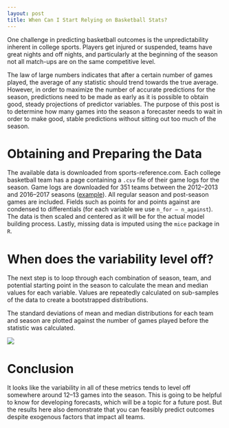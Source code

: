 ```yaml
---
layout: post
title: When Can I Start Relying on Basketball Stats?
---
```


One challenge in predicting basketball outcomes is the unpredictability inherent in college sports. Players get injured or suspended, teams have great nights and off nights, and particularly at the beginning of the season not all match-ups are on the same competitive level.

The law of large numbers indicates that after a certain number of games played, the average of any statistic should trend towards the true average. However, in order to maximize the number of accurate predictions for the season, predictions need to be made as early as it is possible to obtain good, steady projections of predictor variables. The purpose of this post is to determine how many games into the season a forecaster needs to wait in order to make good, stable predictions without sitting out too much of the season.

# Obtaining and Preparing the Data
The available data is downloaded from sports-reference.com. Each college basketball team has a page containing a `.csv` file of their game logs for the season. Game logs are downloaded for 351 teams between the 2012–2013 and 2016–2017 seasons ([example](https://www.sports-reference.com/cbb/schools/virginia-tech/2017-gamelogs.html)). All regular season and post-season games are included. Fields such as points for and points against are condensed to differentials (for each variable we use `n_for — n_against`). The data is then scaled and centered as it will be for the actual model building process. Lastly, missing data is imputed using the `mice` package in `R`.

# When does the variability level off?
The next step is to loop through each combination of season, team, and potential starting point in the season to calculate the mean and median values for each variable. Values are repeatedly calculated on sub-samples of the data to create a bootstrapped distributions.

The standard deviations of mean and median distributions for each team and season are plotted against the number of games played before the statistic was calculated.

<p> 
  <img src="https://joshyazman.github.io/images/when-can-i-rely-on-bball-stats/image1.png#center"/>
</p>

# Conclusion
It looks like the variability in all of these metrics tends to level off somewhere around 12–13 games into the season. This is going to be helpful to know for developing forecasts, which will be a topic for a future post. But the results here also demonstrate that you can feasibly predict outcomes despite exogenous factors that impact all teams.
